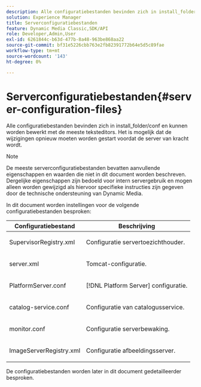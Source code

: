 ```yaml
---
description: Alle configuratiebestanden bevinden zich in install_folder/conf en kunnen worden bewerkt met de meeste teksteditors. Het is mogelijk dat de wijzigingen opnieuw moeten worden gestart voordat de server van kracht wordt.
solution: Experience Manager
title: Serverconfiguratiebestanden
feature: Dynamic Media Classic,SDK/API
role: Developer,Admin,User
exl-id: 6261844c-b63d-477b-8a48-963be868aa22
source-git-commit: bf31e5226cbb763e2fb82391772b64e5d5c89fae
workflow-type: tm+mt
source-wordcount: '143'
ht-degree: 0%

---
```


# Serverconfiguratiebestanden{#server-configuration-files}

Alle configuratiebestanden bevinden zich in install_folder/conf en kunnen worden bewerkt met de meeste teksteditors. Het is mogelijk dat de wijzigingen opnieuw moeten worden gestart voordat de server van kracht wordt.

>[!NOTE]
>
>De meeste serverconfiguratiebestanden bevatten aanvullende eigenschappen en waarden die niet in dit document worden beschreven. Dergelijke eigenschappen zijn bedoeld voor intern servergebruik en mogen alleen worden gewijzigd als hiervoor specifieke instructies zijn gegeven door de technische ondersteuning van Dynamic Media.

In dit document worden instellingen voor de volgende configuratiebestanden besproken:

<table id="table_D307B20E65B742A7AC3DEBF1E650719E"> 
 <thead> 
  <tr> 
   <th class="entry"> <b>Configuratiebestand</b> </th> 
   <th class="entry"> <b>Beschrijving</b> </th> 
  </tr> 
 </thead>
 <tbody> 
  <tr> 
   <td> <p> <span class="filepath"> SupervisorRegistry.xml</span> </p> </td> 
   <td> <p>Configuratie servertoezichthouder. </p> </td> 
  </tr> 
  <tr> 
   <td> <p> <span class="filepath"> server.xml</span> </p> </td> 
   <td> <p>Tomcat-configuratie. </p> </td> 
  </tr> 
  <tr> 
   <td> <p> <span class="filepath"> PlatformServer.conf</span> </p> </td> 
   <td> <p>[!DNL Platform Server] configuratie. </p> </td> 
  </tr> 
  <tr> 
   <td> <p> <span class="filepath"> catalog-service.conf</span> </p> </td> 
   <td> <p>Configuratie van catalogusservice. </p> </td> 
  </tr> 
  <tr> 
   <td> <p> <span class="filepath"> monitor.conf</span> </p> </td> 
   <td> <p>Configuratie serverbewaking. </p> </td> 
  </tr> 
  <tr> 
   <td> <p> <span class="filepath"> ImageServerRegistry.xml</span> </p> </td> 
   <td> <p>Configuratie afbeeldingsserver. </p> </td> 
  </tr> 
 </tbody> 
</table>

De configuratiebestanden worden later in dit document gedetailleerder besproken.
